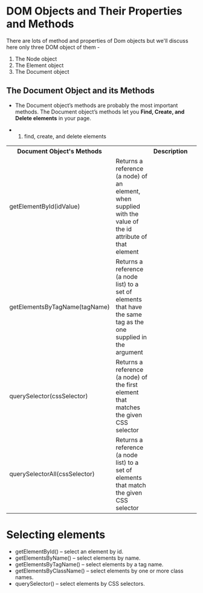 # DOM Objects and Their Properties and Methods
There are lots of method and properties of Dom objects but we'll discuss here only three DOM object of them - 

1. The Node object
2. The Element object
3. The Document object

## The Document Object and its Methods

- The Document object’s methods are probably the most important methods. The Document object’s methods let you <b>Find, Create, and Delete elements</b> in your page. 

- 1. find, create, and delete elements


<table>
    <tr>
        <th>Document Object's Methods<th>
        <th>Description<th>
    </tr>
    <tr>
        <td>getElementById(idValue)</td>
        <td>Returns a reference (a node) of an element, when supplied 
with the value of the id attribute of that element</td>
    </tr>
    <tr>
        <td>getElementsByTagName(tagName)</td>
        <td>Returns a reference (a node list) to a set of elements 
that have the same tag as the one supplied in the 
argument</td>
    </tr>
    <tr>
        <td>querySelector(cssSelector)</td>
        <td>Returns a reference (a node) of the first element that 
matches the given CSS selector</td>
    </tr>
    <tr>
        <td>querySelectorAll(cssSelector)</td>
        <td>Returns a reference (a node list) to a set of elements that 
match the given CSS selector
</td>
    </tr>
</table>



# Selecting elements
- getElementById() – select an element by id.
- getElementsByName() – select elements by name.
- getElementsByTagName()  – select elements by a tag name.
- getElementsByClassName() – select elements by one or more class names.
- querySelector()  – select elements by CSS selectors.

